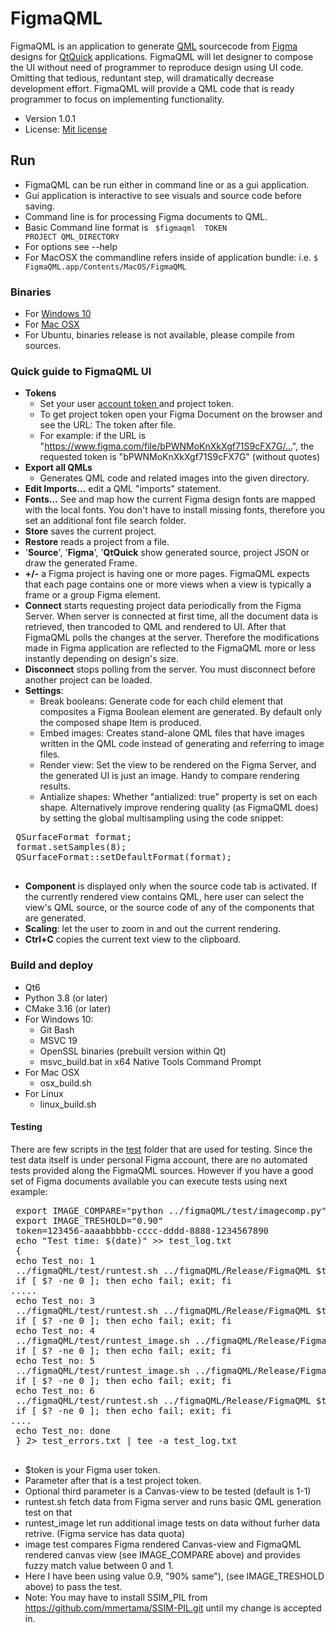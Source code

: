 # FigmaQML #

FigmaQML is an application to generate [QML](https://doc.qt.io/qt-5/qtqml-index.html) sourcecode
from [Figma](https://www.figma.com) designs for [QtQuick](https://doc.qt.io/qt-5/qtquick-index.html) 
applications. FigmaQML will let designer to compose the UI without need of programmer to reproduce 
design using UI code. Omitting that tedious, reduntant step, will dramatically decrease development effort.
FigmaQML will provide a QML code that is ready programmer to focus on implementing functionality.  

* Version 1.0.1
* License: [Mit license](https://en.wikipedia.org/wiki/MIT_License)

## Run ##

 * FigmaQML can be run either in command line or as a gui application.
 * Gui application is interactive to see visuals and source code before saving.
 * Command line is for processing Figma documents to QML. 
 * Basic Command line format is <code> $figmaqml <options> TOKEN PROJECT QML_DIRECTORY </code>
  * For options see --help
  * For MacOSX the commandline refers inside of application bundle: i.e. <code>$ FigmaQML.app/Contents/MacOS/FigmaQML</code> 

### Binaries ###

* For [Windows 10](https://github.com/mmertama/FigmaQML/releases)
* For [Mac OSX](https://github.com/mmertama/FigmaQML/releases)
* For Ubuntu, binaries release is not available, please compile from sources.

### Quick guide to FigmaQML UI ###

* **Tokens**
  * Set your user [account token ](https://www.figma.com/developers/api#access-tokens) and project token. 
  * To get project token open your Figma Document on the browser and see the URL: The token after file.
  * For example: if the URL is "https://www.figma.com/file/bPWNMoKnXkXgf71S9cFX7G/…", the requested token is
  "bPWNMoKnXkXgf71S9cFX7G"  (without quotes)
* **Export all QMLs**
    * Generates QML code and related images into the given directory.
* **Edit Imports...** edit a QML "imports" statement.
* **Fonts...** See and map how the current Figma design fonts are mapped with the local fonts. You don't have to install missing fonts, therefore you set an additional font file search folder. 
* **Store** saves the current project.
* **Restore** reads a project from a file.
* '**Source**', '**Figma**', '**QtQuick** show generated source, project JSON or draw the generated Frame.
* **+/-** a Figma project is having one or more pages. FigmaQML expects that each page contains one or more views when a view is typically a frame or a group Figma element. 
* **Connect** starts requesting project data periodically from the Figma Server. When server is connected at first time, all the document data is retrieved, then trancoded to QML and rendered to UI. After that FigmaQML polls the changes at the server. Therefore the modifications made in Figma application are reflected to the FigmaQML more or less instantly depending on design's size. 
* **Disconnect** stops polling from the server. You must disconnect before another project can be loaded.
* **Settings**:
  * Break booleans: Generate code for each child element that composites a Figma Boolean element are generated. By default only the composed shape Item is produced.
  * Embed images: Creates stand-alone QML files that have images written in the QML code instead of generating and referring to image files.
  * Render view: Set the view to be rendered on the Figma Server, and the generated UI is just an image. Handy to compare rendering results. 
  * Antialize shapes: Whether "antialized: true" property is set on each shape. Alternatively improve rendering quality (as FigmaQML does) by setting the global multisampling using the code snippet:
 <pre>
 QSurfaceFormat format;
 format.setSamples(8);
 QSurfaceFormat::setDefaultFormat(format);
 </pre>
* **Component** is displayed only when the source code tab is activated. If the currently rendered view contains QML, here user can select the view's QML source, or the source code of any of the components that are generated. 
* **Scaling**: let the user to zoom in and out the current rendering. 
* **Ctrl+C** copies the current text view to the clipboard. 

### Build and deploy ###
* Qt6
* Python 3.8 (or later)
* CMake 3.16 (or later)
* For Windows 10: 
    * Git Bash
    * MSVC 19
    * OpenSSL binaries (prebuilt version within Qt)
    * msvc_build.bat in x64 Native Tools Command Prompt
* For Mac OSX
    * osx_build.sh
* For Linux
    * linux_build.sh

#### Testing
There are few scripts in the [test]() folder that are used for testing. Since the test data itself is under personal Figma account, there are no automated tests provided along the FigmaQML sources. However if you have a good set of Figma documents available you can execute tests using next example:
 <pre>
 export IMAGE_COMPARE="python ../figmaQML/test/imagecomp.py"
 export IMAGE_TRESHOLD="0.90"
 token=123456-aaaabbbbb-cccc-dddd-8888-1234567890
 echo "Test time: $(date)" >> test_log.txt 
 {
 echo Test_no: 1
 ../figmaQML/test/runtest.sh ../figmaQML/Release/FigmaQML $token Nku226IVrvZtsRc71QJyWx
 if [ $? -ne 0 ]; then echo fail; exit; fi
.....
 echo Test_no: 3 
 ../figmaQML/test/runtest.sh ../figmaQML/Release/FigmaQML $token OZcdWgROy0Czk0JASRF21v "2-10"
 if [ $? -ne 0 ]; then echo fail; exit; fi
 echo Test_no: 4
 ../figmaQML/test/runtest_image.sh ../figmaQML/Release/FigmaQML "2-3"
 if [ $? -ne 0 ]; then echo fail; exit; fi
 echo Test_no: 5 
 ../figmaQML/test/runtest_image.sh ../figmaQML/Release/FigmaQML "2-4"
 if [ $? -ne 0 ]; then echo fail; exit; fi
 echo Test_no: 6 
 ../figmaQML/test/runtest.sh ../figmaQML/Release/FigmaQML $token bZDWbBfInVrD1ijuIJZD88WG
 if [ $? -ne 0 ]; then echo fail; exit; fi
.... 
 echo Test_no: done
 } 2> test_errors.txt | tee -a test_log.txt 
 </pre>

 * $token is your Figma user token.
 * Parameter after that is a test project token.
 * Optional third parameter is a Canvas-view to be tested (default is 1-1)
 * runtest.sh fetch data from Figma server and runs basic QML generation test on that
 * runtest_image let run additional image tests on data without furher data retrive. (Figma service has data quota)
 * image test compares Figma rendered Canvas-view and FigmaQML rendered canvas view (see IMAGE_COMPARE above) and provides fuzzy match value between 0 and 1.
 * Here I have been using value 0.9, "90% same"), (see IMAGE_TRESHOLD above) to pass the test.
 * Note: You may have to install SSIM_PIL from https://github.com/mmertama/SSIM-PIL.git until my change is accepted in.
